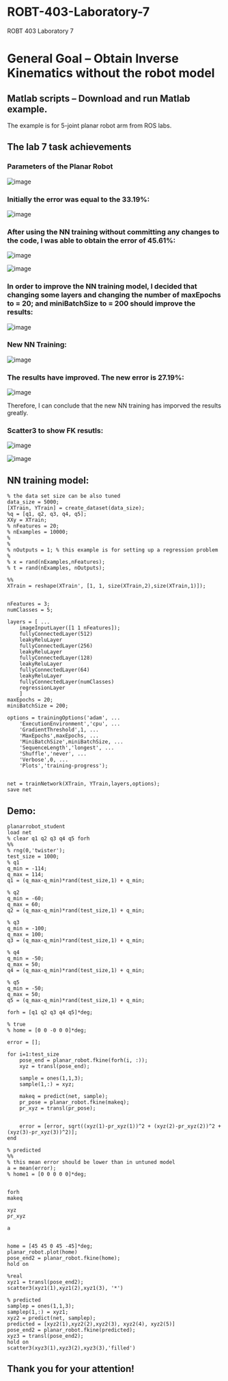 # ROBT-403-Laboratory-7
ROBT 403 Laboratory 7

# General Goal – Obtain Inverse Kinematics without the robot model

## Matlab scripts – Download and run Matlab example. 
The example is for 5-joint planar robot arm from ROS labs.

## The lab 7 task achievements

### Parameters of the Planar Robot
![image](https://user-images.githubusercontent.com/47817099/142166860-378f63fa-3503-4e4f-851b-684bcfb24e5b.png)

### Initially the error was equal to the 33.19%:
![image](https://user-images.githubusercontent.com/47817099/142166942-637377c5-2139-4d8f-9804-7e645cd14051.png)


### After using the NN training without committing any changes to the code, I was able to obtain the error of 45.61%:

![image](https://user-images.githubusercontent.com/47817099/142167097-c309bd2a-7b1f-4e7d-ba49-3723a651bb43.png)

![image](https://user-images.githubusercontent.com/47817099/142167118-70bd4f25-04ae-4aec-bfad-4f6dadfc612e.png)


### In order to improve the NN training model, I decided that changing some layers and changing the number of maxEpochs to = 20; and miniBatchSize to = 200 should improve the results:
![image](https://user-images.githubusercontent.com/47817099/142167276-3e8f62ec-df16-4ed5-b499-5837236931a5.png)


### New NN Training:
![image](https://user-images.githubusercontent.com/47817099/142167311-1306c1db-9b10-42dc-9311-4b27669c9dbd.png)
      
### The results have improved. The new error is 27.19%: 
![image](https://user-images.githubusercontent.com/47817099/142167403-52509e5f-741e-449d-8a6f-4b4849d054c0.png)

Therefore, I can conclude that the new NN training has imporved the results greatly.

### Scatter3 to show FK resutls:
![image](https://user-images.githubusercontent.com/47817099/142167507-5ed02b21-3531-4445-a36b-cf7a9aa0f1f7.png)

![image](https://user-images.githubusercontent.com/47817099/142167521-8a5ea812-20ae-45e4-a683-f57cb8f75656.png)

## NN training model:
```script
% the data set size can be also tuned
data_size = 5000;
[XTrain, YTrain] = create_dataset(data_size);
%q = [q1, q2, q3, q4, q5];
XXy = XTrain;
% nFeatures = 20; 
% nExamples = 10000;
% 
% 
% nOutputs = 1; % this example is for setting up a regression problem
% 
% x = rand(nExamples,nFeatures); 
% t = rand(nExamples, nOutputs);

%%
XTrain = reshape(XTrain', [1, 1, size(XTrain,2),size(XTrain,1)]);


nFeatures = 3;
numClasses = 5;

layers = [ ...
    imageInputLayer([1 1 nFeatures]);
    fullyConnectedLayer(512)
    leakyReluLayer
    fullyConnectedLayer(256)
    leakyReluLayer
    fullyConnectedLayer(128)
    leakyReluLayer
    fullyConnectedLayer(64)
    leakyReluLayer
    fullyConnectedLayer(numClasses)  
    regressionLayer  
    ]
maxEpochs = 20;
miniBatchSize = 200;

options = trainingOptions('adam', ...
    'ExecutionEnvironment','cpu', ...
    'GradientThreshold',1, ...
    'MaxEpochs',maxEpochs, ...
    'MiniBatchSize',miniBatchSize, ...
    'SequenceLength','longest', ...
    'Shuffle','never', ...
    'Verbose',0, ...
    'Plots','training-progress');


net = trainNetwork(XTrain, YTrain,layers,options);
save net
```

## Demo:
```script
planarrobot_student
load net
% clear q1 q2 q3 q4 q5 forh 
%%
% rng(0,'twister');
test_size = 1000;
% q1
q_min = -114;
q_max = 114;
q1 = (q_max-q_min)*rand(test_size,1) + q_min;

% q2
q_min = -60;
q_max = 60;
q2 = (q_max-q_min)*rand(test_size,1) + q_min;

% q3
q_min = -100;
q_max = 100;
q3 = (q_max-q_min)*rand(test_size,1) + q_min;

% q4
q_min = -50;
q_max = 50;
q4 = (q_max-q_min)*rand(test_size,1) + q_min;

% q5
q_min = -50;
q_max = 50;
q5 = (q_max-q_min)*rand(test_size,1) + q_min;

forh = [q1 q2 q3 q4 q5]*deg;

% true
% home = [0 0 -0 0 0]*deg;

error = [];

for i=1:test_size
    pose_end = planar_robot.fkine(forh(i, :));
    xyz = transl(pose_end);
    
    sample = ones(1,1,3);
    sample(1,:) = xyz;

    makeq = predict(net, sample);
    pr_pose = planar_robot.fkine(makeq);
    pr_xyz = transl(pr_pose);
    
    
    error = [error, sqrt((xyz(1)-pr_xyz(1))^2 + (xyz(2)-pr_xyz(2))^2 + (xyz(3)-pr_xyz(3))^2)];
end

% predicted
%%
% this mean error should be lower than in untuned model
a = mean(error);
% home1 = [0 0 0 0 0]*deg;


forh
makeq

xyz
pr_xyz

a


home = [45 45 0 45 -45]*deg; 
planar_robot.plot(home)
pose_end2 = planar_robot.fkine(home); 
hold on

%real
xyz1 = transl(pose_end2);
scatter3(xyz1(1),xyz1(2),xyz1(3), '*')

% predicted
samplep = ones(1,1,3);
samplep(1,:) = xyz1;
xyz2 = predict(net, samplep);
predicted = [xyz2(1),xyz2(2),xyz2(3), xyz2(4), xyz2(5)]
pose_end2 = planar_robot.fkine(predicted);
xyz3 = transl(pose_end2);
hold on 
scatter3(xyz3(1),xyz3(2),xyz3(3),'filled')
```
## Thank you for your attention!
